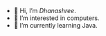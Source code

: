 - 👋 Hi, I’m _Dhanashree_.
- 👀 I’m interested in computers.
- 🌱 I’m currently learning Java.


<!--- 💞️ I’m looking to collaborate on ...
- 📫 How to reach me ...
- 😄 Pronouns: ...
- ⚡ Fun fact: ...


ShreeStyle/ShreeStyle is a ✨ special ✨ repository because its `README.md` (this file) appears on your GitHub profile.
You can click the Preview link to take a look at your changes.
--->
